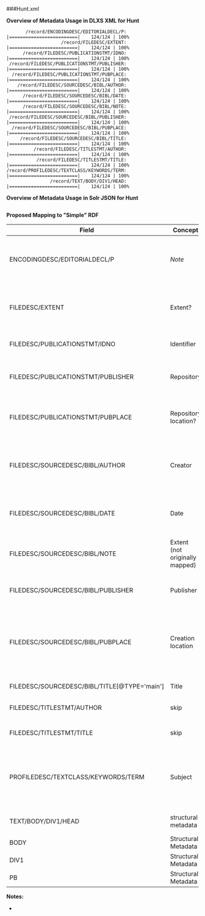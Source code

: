 ###Hunt.xml

**Overview of Metadata Usage in DLXS XML for Hunt**

```
       /record/ENCODINGDESC/EDITORIALDECL/P: |=========================|    124/124 | 100%
                    /record/FILEDESC/EXTENT: |=========================|    124/124 | 100%
      /record/FILEDESC/PUBLICATIONSTMT/IDNO: |=========================|    124/124 | 100%
 /record/FILEDESC/PUBLICATIONSTMT/PUBLISHER: |=========================|    124/124 | 100%
  /record/FILEDESC/PUBLICATIONSTMT/PUBPLACE: |=========================|    124/124 | 100%
    /record/FILEDESC/SOURCEDESC/BIBL/AUTHOR: |=========================|    124/124 | 100%
      /record/FILEDESC/SOURCEDESC/BIBL/DATE: |=========================|    124/124 | 100%
      /record/FILEDESC/SOURCEDESC/BIBL/NOTE: |=========================|    124/124 | 100%
 /record/FILEDESC/SOURCEDESC/BIBL/PUBLISHER: |=========================|    124/124 | 100%
  /record/FILEDESC/SOURCEDESC/BIBL/PUBPLACE: |=========================|    124/124 | 100%
     /record/FILEDESC/SOURCEDESC/BIBL/TITLE: |=========================|    124/124 | 100%
          /record/FILEDESC/TITLESTMT/AUTHOR: |=========================|    124/124 | 100%
           /record/FILEDESC/TITLESTMT/TITLE: |=========================|    124/124 | 100%
/record/PROFILEDESC/TEXTCLASS/KEYWORDS/TERM: |=========================|    124/124 | 100%
                /record/TEXT/BODY/DIV1/HEAD: |=========================|    124/124 | 100%
```

**Overview of Metadata Usage in Solr JSON for Hunt**

```

```

**Proposed Mapping to "Simple" RDF**

Field | Concept | RDF Mapping | Notes
--- | --- | --- | ---
ENCODINGDESC/EDITORIALDECL/P | *Note* | pcdm:file[for OCR text if kept as separate file?] dcterms:description [literal value] | All of these notes are on the OCR process, so really should be stored with technical metadata describing the file object (and not indexed as part of descriptive metadata). Move Solr concept to technical note.
FILEDESC/EXTENT | Extent? | pcdm:object[for File(s)] dcterms:extent [literal value] | This is extent for collection of digital objects/files attached to one resource/work. Should really be pushed to technical metadata too, but doesn't describe each file at the file-level. Ex: "112 600dpi TIFF page images"
FILEDESC/PUBLICATIONSTMT/IDNO | Identifier | pcdm:object[dpla:SourceResource] dcterms:identifier [value] | there only seems to be these dlxs identifiers used, wondering if we'll need to type this later on.
FILEDESC/PUBLICATIONSTMT/PUBLISHER | Repository | pcdm:object[dpla:sourceResource] **edm:currentLocation** [literal value] | can't find other property that adequately covers repository without going beyond scope of DPLA (and by extension, EDM) MAPs as well as dcterms/dc elements options.
FILEDESC/PUBLICATIONSTMT/PUBPLACE | Repository location? | keep? | This is the location of the repository, captured above. Do we need? Otherwise can repeat edm:currentLocation or concatenate fields in some way.
FILEDESC/SOURCEDESC/BIBL/AUTHOR | Creator | pcdm:object[dpla:SourceResource] dcterms:creator [literal value] | Some are two creators concatenated, others (many) contains role terms. Look into possibility of using more specific marcrel properties for these role terms (and removing role term from literal value). e.g. "Wells, Roger A.E., compiler"
FILEDESC/SOURCEDESC/BIBL/DATE | Date | pcdm:object[dpla:SourceResource] dcterms:created [literal value] | 1 value has a reprint note attached, some use of dashes (inconsistent) for ranges, 1 questionable/unknown value. Look into remediation for then assigning encoding datatype to these literals?
FILEDESC/SOURCEDESC/BIBL/NOTE | Extent (not originally mapped) | pcdm:object[dplaSourceResource] dcterms:extent [literal value] | this is the physical resource extent and should be attached to the object describing that resource (unlike extent above, which is more about digital file extent)
FILEDESC/SOURCEDESC/BIBL/PUBLISHER | Publisher | pcdm:object[dpla:SourceResource] dcterms:publisher [value] | this is the physical resource's actual publisher, not the digitizer nor the repository. Looks transcribed, so normalization is limited.
FILEDESC/SOURCEDESC/BIBL/PUBPLACE | Creation location | pcdm:object[dpla:SourceResource] *dcterms:spatial* [literal value] | I don't like dcterms:spatial for this, but could be well documented use going forward until more palatable property surfaces (shouldn't be conflicts of use until then as 1. subjects are typed now into geographic/person/etc, all just generic topics, and 2. could use broader dcterms:coverage if we do run into that.)
FILEDESC/SOURCEDESC/BIBL/TITLE[@TYPE='main'] | Title | pcdm:object[dpla:SourceResource] dcterms:title [literal value] | same values appears as FILEDESC/TITLESTMT/TITLE (below)
FILEDESC/TITLESTMT/AUTHOR | skip | skip | Creator values, appears to be same as FILEDESC/SOURCEDESC/BIBL/AUTHOR which is mapped
FILEDESC/TITLESTMT/TITLE | skip | skip | Title values, appears to be same as FILEDESC/SOURCEDESC/BIBL/TITLE which is mapped
PROFILEDESC/TEXTCLASS/KEYWORDS/TERM | Subject | pcdm:object[dpla:SourceResource] dc:subject [literal value] | dcterms:subject is meant to be used with non-literal values, according to DCMI. Can consider using when we map these to external URIs (most should be fairly straight forward entity matching). Replace ' - ' with '--' is first step towards LC-influenced normalization.
TEXT/BODY/DIV1/HEAD | structural metadata | pcdm:object(for generic file object) *dcterms:title??* [literal value] | this appears to be the label/kind of files represented in the requisite wrapper element.
BODY | Structural Metadata | |
DIV1 | Structural Metadata | |
PB | Structural Metadata | |


**Notes:**

-
